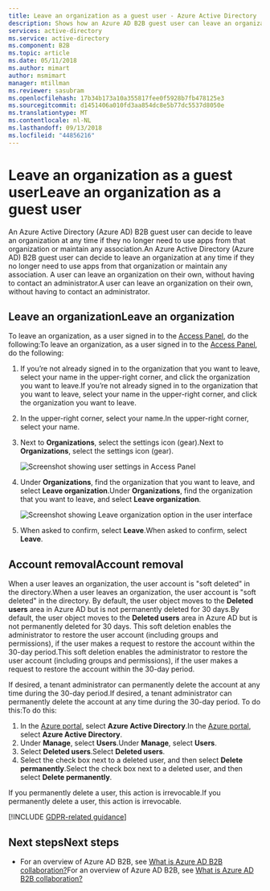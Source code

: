 ```yaml
---
title: Leave an organization as a guest user - Azure Active Directory | Microsoft Docs
description: Shows how an Azure AD B2B guest user can leave an organization by using the Access Panel.
services: active-directory
ms.service: active-directory
ms.component: B2B
ms.topic: article
ms.date: 05/11/2018
ms.author: mimart
author: msmimart
manager: mtillman
ms.reviewer: sasubram
ms.openlocfilehash: 17b34b173a10a355817fee0f5928b7fb478125e3
ms.sourcegitcommit: d1451406a010fd3aa854dc8e5b77dc5537d8050e
ms.translationtype: MT
ms.contentlocale: nl-NL
ms.lasthandoff: 09/13/2018
ms.locfileid: "44856216"
---
```

# <a name="leave-an-organization-as-a-guest-user"></a><span data-ttu-id="a917b-103">Leave an organization as a guest user</span><span class="sxs-lookup"><span data-stu-id="a917b-103">Leave an organization as a guest user</span></span>

<span data-ttu-id="a917b-104">An Azure Active Directory (Azure AD) B2B guest user can decide to leave an organization at any time if they no longer need to use apps from that organization or maintain any association.</span><span class="sxs-lookup"><span data-stu-id="a917b-104">An Azure Active Directory (Azure AD) B2B guest user can decide to leave an organization at any time if they no longer need to use apps from that organization or maintain any association.</span></span> <span data-ttu-id="a917b-105">A user can leave an organization on their own, without having to contact an administrator.</span><span class="sxs-lookup"><span data-stu-id="a917b-105">A user can leave an organization on their own, without having to contact an administrator.</span></span>

## <a name="leave-an-organization"></a><span data-ttu-id="a917b-106">Leave an organization</span><span class="sxs-lookup"><span data-stu-id="a917b-106">Leave an organization</span></span>

<span data-ttu-id="a917b-107">To leave an organization, as a user signed in to the [Access Panel](https://myapps.microsoft.com), do the following:</span><span class="sxs-lookup"><span data-stu-id="a917b-107">To leave an organization, as a user signed in to the [Access Panel](https://myapps.microsoft.com), do the following:</span></span>

1. <span data-ttu-id="a917b-108">If you’re not already signed in to the organization that you want to leave, select your name in the upper-right corner, and click the organization you want to leave.</span><span class="sxs-lookup"><span data-stu-id="a917b-108">If you’re not already signed in to the organization that you want to leave, select your name in the upper-right corner, and click the organization you want to leave.</span></span>
2. <span data-ttu-id="a917b-109">In the upper-right corner, select your name.</span><span class="sxs-lookup"><span data-stu-id="a917b-109">In the upper-right corner, select your name.</span></span>
3. <span data-ttu-id="a917b-110">Next to **Organizations**, select the settings icon (gear).</span><span class="sxs-lookup"><span data-stu-id="a917b-110">Next to **Organizations**, select the settings icon (gear).</span></span>
 
   ![Screenshot showing user settings in Access Panel](media/leave-the-organization/UserSettings.png) 

3. <span data-ttu-id="a917b-112">Under **Organizations**, find the organization that you want to leave, and select **Leave organization**.</span><span class="sxs-lookup"><span data-stu-id="a917b-112">Under **Organizations**, find the organization that you want to leave, and select **Leave organization**.</span></span>

   ![Screenshot showing Leave organization option in the user interface](media/leave-the-organization/LeaveOrg.png)

4. <span data-ttu-id="a917b-114">When asked to confirm, select **Leave**.</span><span class="sxs-lookup"><span data-stu-id="a917b-114">When asked to confirm, select **Leave**.</span></span> 

## <a name="account-removal"></a><span data-ttu-id="a917b-115">Account removal</span><span class="sxs-lookup"><span data-stu-id="a917b-115">Account removal</span></span>

<span data-ttu-id="a917b-116">When a user leaves an organization, the user account is "soft deleted" in the directory.</span><span class="sxs-lookup"><span data-stu-id="a917b-116">When a user leaves an organization, the user account is "soft deleted" in the directory.</span></span> <span data-ttu-id="a917b-117">By default, the user object moves to the **Deleted users** area in Azure AD but is not permanently deleted for 30 days.</span><span class="sxs-lookup"><span data-stu-id="a917b-117">By default, the user object moves to the **Deleted users** area in Azure AD but is not permanently deleted for 30 days.</span></span> <span data-ttu-id="a917b-118">This soft deletion enables the administrator to restore the user account (including groups and permissions), if the user makes a request to restore the account within the 30-day period.</span><span class="sxs-lookup"><span data-stu-id="a917b-118">This soft deletion enables the administrator to restore the user account (including groups and permissions), if the user makes a request to restore the account within the 30-day period.</span></span>

<span data-ttu-id="a917b-119">If desired, a tenant administrator can permanently delete the account at any time during the 30-day period.</span><span class="sxs-lookup"><span data-stu-id="a917b-119">If desired, a tenant administrator can permanently delete the account at any time during the 30-day period.</span></span> <span data-ttu-id="a917b-120">To do this:</span><span class="sxs-lookup"><span data-stu-id="a917b-120">To do this:</span></span>

1. <span data-ttu-id="a917b-121">In the [Azure portal](https://portal.azure.com), select **Azure Active Directory**.</span><span class="sxs-lookup"><span data-stu-id="a917b-121">In the [Azure portal](https://portal.azure.com), select **Azure Active Directory**.</span></span>
2. <span data-ttu-id="a917b-122">Under **Manage**, select **Users**.</span><span class="sxs-lookup"><span data-stu-id="a917b-122">Under **Manage**, select **Users**.</span></span>
3. <span data-ttu-id="a917b-123">Select **Deleted users**.</span><span class="sxs-lookup"><span data-stu-id="a917b-123">Select **Deleted users**.</span></span>
4. <span data-ttu-id="a917b-124">Select the check box next to a deleted user, and then select **Delete permanently**.</span><span class="sxs-lookup"><span data-stu-id="a917b-124">Select the check box next to a deleted user, and then select **Delete permanently**.</span></span>

<span data-ttu-id="a917b-125">If you permanently delete a user, this action is irrevocable.</span><span class="sxs-lookup"><span data-stu-id="a917b-125">If you permanently delete a user, this action is irrevocable.</span></span>

[!INCLUDE [GDPR-related guidance](../../../includes/gdpr-dsr-and-stp-note.md)]

## <a name="next-steps"></a><span data-ttu-id="a917b-126">Next steps</span><span class="sxs-lookup"><span data-stu-id="a917b-126">Next steps</span></span>

- <span data-ttu-id="a917b-127">For an overview of Azure AD B2B, see [What is Azure AD B2B collaboration?](what-is-b2b.md)</span><span class="sxs-lookup"><span data-stu-id="a917b-127">For an overview of Azure AD B2B, see [What is Azure AD B2B collaboration?](what-is-b2b.md)</span></span>



